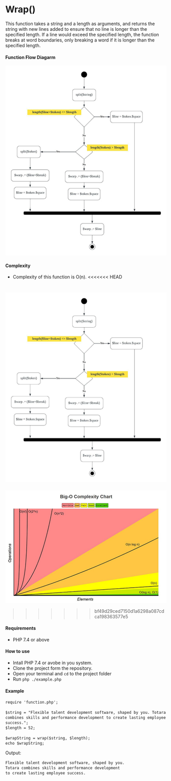 # Wrap() 

This function takes a string and a length as arguments, and returns the string with new lines added to ensure
that no line is longer than the specified length. If a line would exceed the specified length, the function breaks at word
boundaries, only breaking a word if it is longer than the specified length.

#### Function Flow Diagarm
![flow-diagarm](https://github.com/RavinduThaveesha/wrap-words/blob/main/flow-diagram.jpg)

#### Complexity
- Complexity of this function is O(n).
<<<<<<< HEAD

![big-o](https://github.com/RavinduThaveesha/wrap-words/blob/main/flow-diagram.jpeg)
=======
![big-o](https://github.com/RavinduThaveesha/wrap-words/blob/main/big-o.jpg)
>>>>>>> bf49d29ced7150d1a6298a087cdca198363577e5

#### Requirements
- PHP 7.4 or above

#### How to use
- Intall PHP 7.4 or avobe in you system.
- Clone the project form the repository.
- Open your terminal and `cd` to the project folder
- Run `php ./example.php`

#### Example
```
require 'function.php';

$string = "Flexible talent development software, shaped by you. Totara combines skills and performance development to create lasting employee success.";
$length = 52;

$wrapString = wrap($string, $length);
echo $wrapString;
```

Output:
```
Flexible talent development software, shaped by you.
Totara combines skills and performance development
to create lasting employee success.
```




